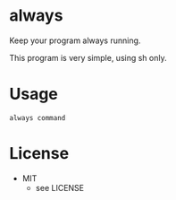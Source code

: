 # always

Keep your program always running.

This program is very simple, using sh only.

# Usage

```
always command
```

# License
* MIT  
    * see LICENSE
